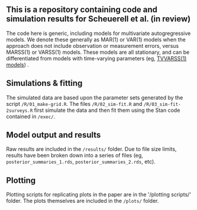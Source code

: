## This is a repository containing code and simulation results for Scheuerell et al. (in review)

The code here is generic, including models for multivariate autogregressive models. We denote these generally as MAR(1) or VAR(1) models when the approach does not include observation or measurement errors, versus MARSS(1) or VARSS(1) models. These models are all stationary, and can be differentiated from models with time-varying parameters (eg, [TVVARSS(1) models](https://github.com/nwfsc-timeseries/tvvarsshttps://github.com/nwfsc-timeseries/tvvarss)) .

## Simulations & fitting

The simulated data are based upon the parameter sets generated by the script `/R/01_make-grid.R`. The files `/R/02_sim-fit.R` and `/R/03_sim-fit-2surveys.R` first simulate the data and then fit them using the Stan code contained in `/exec/`.


## Model output and results

Raw results are included in the `/results/` folder. Due to file size limits, results have been broken down into a series of files (eg, `posterior_summaries_1.rds`, `posterior_summaries_2.rds`, etc).

## Plotting

Plotting scripts for replicating plots in the paper are in the '/plotting scripts/' folder. The plots themselves are included in the `/plots/` folder.

